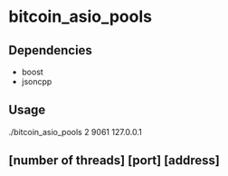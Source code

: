 bitcoin_asio_pools
==================




Dependencies
------------
- boost
- jsoncpp


Usage
-----------
./bitcoin_asio_pools 2 9061 127.0.0.1

[number of threads] [port] [address]
-
